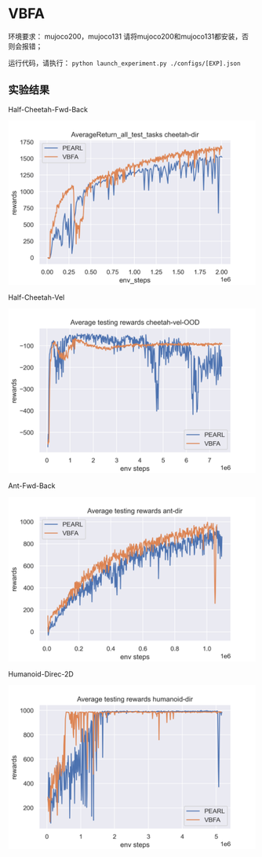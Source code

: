 # VBFA

环境要求：
mujoco200，mujoco131
请将mujoco200和mujoco131都安装，否则会报错；

运行代码，请执行：
`python launch_experiment.py ./configs/[EXP].json`
## 实验结果
Half-Cheetah-Fwd-Back

![avatar](cheetah-dir.png)

Half-Cheetah-Vel

![avatar](cheetah-vel-OOD.png)

Ant-Fwd-Back

![avatar](ant-dir.png)

Humanoid-Direc-2D

![avatar](humanoid-dir.png)